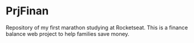 # PrjFinan
Repository of my first marathon studying at Rocketseat.
This is a finance balance web project to help families save money.
